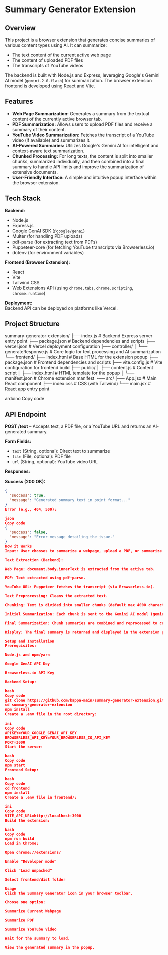 # Summary Generator Extension

## Overview
This project is a browser extension that generates concise summaries of various content types using AI. It can summarize:

- The text content of the current active web page  
- The content of uploaded PDF files  
- The transcripts of YouTube videos  

The backend is built with Node.js and Express, leveraging Google's Gemini AI model (`gemini-2.0-flash`) for summarization. The browser extension frontend is developed using React and Vite.

## Features
- **Web Page Summarization:** Generates a summary from the textual content of the currently active browser tab.  
- **PDF Summarization:** Allows users to upload PDF files and receive a summary of their content.  
- **YouTube Video Summarization:** Fetches the transcript of a YouTube video (if available) and summarizes it.  
- **AI-Powered Summaries:** Utilizes Google's Gemini AI for intelligent and context-aware text summarization.  
- **Chunked Processing:** For long texts, the content is split into smaller chunks, summarized individually, and then combined into a final summary to handle API limits and improve the summarization of extensive documents.  
- **User-Friendly Interface:** A simple and intuitive popup interface within the browser extension.  

## Tech Stack

**Backend:**
- Node.js  
- Express.js  
- Google GenAI SDK (`@google/genai`)  
- Multer (for handling PDF uploads)  
- pdf-parse (for extracting text from PDFs)  
- Puppeteer-core (for fetching YouTube transcripts via Browserless.io)  
- dotenv (for environment variables)  

**Frontend (Browser Extension):**
- React  
- Vite  
- Tailwind CSS  
- Web Extensions API (using `chrome.tabs`, `chrome.scripting`, `chrome.runtime`)  

**Deployment:**  
Backend API can be deployed on platforms like Vercel.  

## Project Structure
summary-generator-extension/
├── index.js # Backend Express server entry point
├── package.json # Backend dependencies and scripts
├── vercel.json # Vercel deployment configuration
├── controller/
│ └── generateResponse.js # Core logic for text processing and AI summarization
└── frontend/
├── index.html # Base HTML for the extension popup
├── package.json # Frontend dependencies and scripts
├── vite.config.js # Vite configuration for frontend build
├── public/
│ ├── content.js # Content script
│ ├── index.html # HTML template for the popup
│ └── manifest.json # Chrome extension manifest
└── src/
├── App.jsx # Main React component
├── index.css # CSS (with Tailwind)
└── main.jsx # React app entry point

arduino
Copy code

## API Endpoint

**POST /text** – Accepts text, a PDF file, or a YouTube URL and returns an AI-generated summary.  

**Form Fields:**
- `text` (String, optional): Direct text to summarize  
- `file` (File, optional): PDF file  
- `url` (String, optional): YouTube video URL  

**Responses:**  

**Success (200 OK):**
```json
{
  "success": true,
  "message": "Generated summary text in point format..."
}
Error (e.g., 404, 500):

json
Copy code
{
  "success": false,
  "message": "Error message detailing the issue."
}
How it Works
Input: User chooses to summarize a webpage, upload a PDF, or summarize a YouTube video.

Text Extraction (Backend):

Web Page: document.body.innerText is extracted from the active tab.

PDF: Text extracted using pdf-parse.

YouTube URL: Puppeteer fetches the transcript (via Browserless.io).

Text Preprocessing: Cleans the extracted text.

Chunking: Text is divided into smaller chunks (default max 4000 characters).

Initial Summarization: Each chunk is sent to the Gemini AI model (gemini-2.0-flash) for summarization.

Final Summarization: Chunk summaries are combined and reprocessed to create a concise, point-wise summary.

Display: The final summary is returned and displayed in the extension popup.

Setup and Installation
Prerequisites:

Node.js and npm/yarn

Google GenAI API Key

Browserless.io API Key

Backend Setup:

bash
Copy code
git clone https://github.com/kappa-main/summary-generator-extension.git
cd summary-generator-extension
npm install
Create a .env file in the root directory:

ini
Copy code
APIKEY=YOUR_GOOGLE_GENAI_API_KEY
BROWSERLESS_API_KEY=YOUR_BROWSERLESS_IO_API_KEY
PORT=3000
Start the server:

bash
Copy code
npm start
Frontend Setup:

bash
Copy code
cd frontend
npm install
Create a .env file in frontend/:

ini
Copy code
VITE_API_URL=http://localhost:3000
Build the extension:

bash
Copy code
npm run build
Load in Chrome:

Open chrome://extensions/

Enable "Developer mode"

Click "Load unpacked"

Select frontend/dist folder

Usage
Click the Summary Generator icon in your browser toolbar.

Choose one option:

Summarize Current Webpage

Summarize PDF

Summarize YouTube Video

Wait for the summary to load.

View the generated summary in the popup.